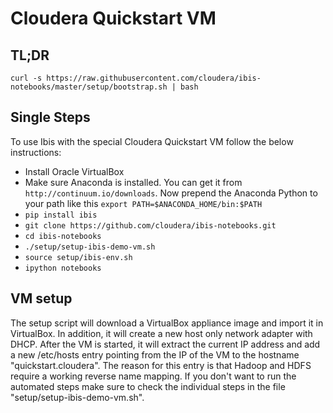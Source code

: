 # Cloudera Quickstart VM

## TL;DR

    curl -s https://raw.githubusercontent.com/cloudera/ibis-notebooks/master/setup/bootstrap.sh | bash

## Single Steps

To use Ibis with the special Cloudera Quickstart VM follow the below
instructions:

  * Install Oracle VirtualBox
  * Make sure Anaconda is installed. You can get it from
    `http://continuum.io/downloads`. Now prepend the Anaconda Python
    to your path like this `export PATH=$ANACONDA_HOME/bin:$PATH`
  * `pip install ibis`
  * `git clone https://github.com/cloudera/ibis-notebooks.git`
  * `cd ibis-notebooks`
  * `./setup/setup-ibis-demo-vm.sh`
  * `source setup/ibis-env.sh`
  * `ipython notebooks`

## VM setup

The setup script will download a VirtualBox appliance image and import it in
VirtualBox. In addition, it will create a new host only network adapter with
DHCP. After the VM is started, it will extract the current IP address and
add a new /etc/hosts entry pointing from the IP of the VM to the hostname
"quickstart.cloudera". The reason for this entry is that Hadoop and HDFS
require a working reverse name mapping. If you don't want to run the automated
steps make sure to check the individual steps in the file
"setup/setup-ibis-demo-vm.sh".
